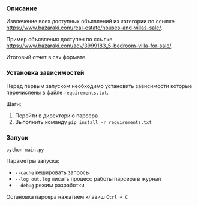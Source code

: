 ### Описание

Извлечение всех доступных объявлений из категории по ссылке https://www.bazaraki.com/real-estate/houses-and-villas-sale/.

Пример объявления доступен по ссылке https://www.bazaraki.com/adv/3999183_5-bedroom-villa-for-sale/.

Итоговый отчет в csv формате.


### Установка зависимостей

Перед первым запуском необходимо установить зависимости которые перечислены в файле `requirements.txt`.

Шаги:
1. Перейти в директорию парсера
2. Выполнить команду `pip install -r requirements.txt`


### Запуск

`python main.py`

Параметры запуска:
    
- `--cache` кешировать запросы
- `--log out.log` писать процесс работы парсера в журнал
- `--debug` режим разработки


Остановка парсера нажатием клавиш `Ctrl + C`